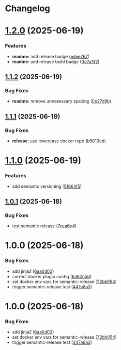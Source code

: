 # Changelog

# [1.2.0](https://github.com/EpicMandM/ci-cd-semantic-release/compare/v1.1.2...v1.2.0) (2025-06-19)


### Features

* **readme:** add release badge ([edee767](https://github.com/EpicMandM/ci-cd-semantic-release/commit/edee767e9b5049d8cbb0eda6c8a0e765000ca189))
* **readme:** add release build badge ([0e7a3f2](https://github.com/EpicMandM/ci-cd-semantic-release/commit/0e7a3f2142b4e9cee3e447d8db9ce265bfd95490))

## [1.1.2](https://github.com/EpicMandM/ci-cd-semantic-release/compare/v1.1.1...v1.1.2) (2025-06-19)


### Bug Fixes

* **readme:** remove unnesessary spacing ([0e27d9b](https://github.com/EpicMandM/ci-cd-semantic-release/commit/0e27d9b021c4c307ffb9ac574bf2b0820ef7eaca))

## [1.1.1](https://github.com/EpicMandM/ci-cd-semantic-release/compare/v1.1.0...v1.1.1) (2025-06-19)


### Bug Fixes

* **release:** use lowercase docker repo ([b9013cd](https://github.com/EpicMandM/ci-cd-semantic-release/commit/b9013cd9ed20eee6838a07eaf23a2638df7282b0))

# [1.1.0](https://github.com/EpicMandM/ci-cd-semantic-release/compare/v1.0.1...v1.1.0) (2025-06-19)


### Features

* add semantic versioning ([51664f5](https://github.com/EpicMandM/ci-cd-semantic-release/commit/51664f53373ba2b5aec12c2ec305594e5772123b))

## [1.0.1](https://github.com/EpicMandM/ci-cd-semantic-release/compare/v1.0.0...v1.0.1) (2025-06-18)


### Bug Fixes

* test semantic release ([7eea6c4](https://github.com/EpicMandM/ci-cd-semantic-release/commit/7eea6c4d95a8fd239db71e3aee462e1ac0093322))

# 1.0.0 (2025-06-18)


### Bug Fixes

* add jinja2 ([6aa0d00](https://github.com/EpicMandM/ci-cd-semantic-release/commit/6aa0d009d562d141cf95a9f70c653ae30c4a3142))
* correct docker plugin config ([6d62c56](https://github.com/EpicMandM/ci-cd-semantic-release/commit/6d62c56e63a1ea799cae7a89552edf7fd54fed73))
* set docker env vars for semantic-release ([72bb954](https://github.com/EpicMandM/ci-cd-semantic-release/commit/72bb954e6e0bb5dd39aa5bddf5b8044e71c71ff7))
* trigger semantic-release test ([447a8a3](https://github.com/EpicMandM/ci-cd-semantic-release/commit/447a8a3a84e5539eb3cdf824b4dd6a3d0ceeafb2))

# 1.0.0 (2025-06-18)


### Bug Fixes

* add jinja2 ([6aa0d00](https://github.com/EpicMandM/ci-cd-semantic-release/commit/6aa0d009d562d141cf95a9f70c653ae30c4a3142))
* set docker env vars for semantic-release ([72bb954](https://github.com/EpicMandM/ci-cd-semantic-release/commit/72bb954e6e0bb5dd39aa5bddf5b8044e71c71ff7))
* trigger semantic-release test ([447a8a3](https://github.com/EpicMandM/ci-cd-semantic-release/commit/447a8a3a84e5539eb3cdf824b4dd6a3d0ceeafb2))
